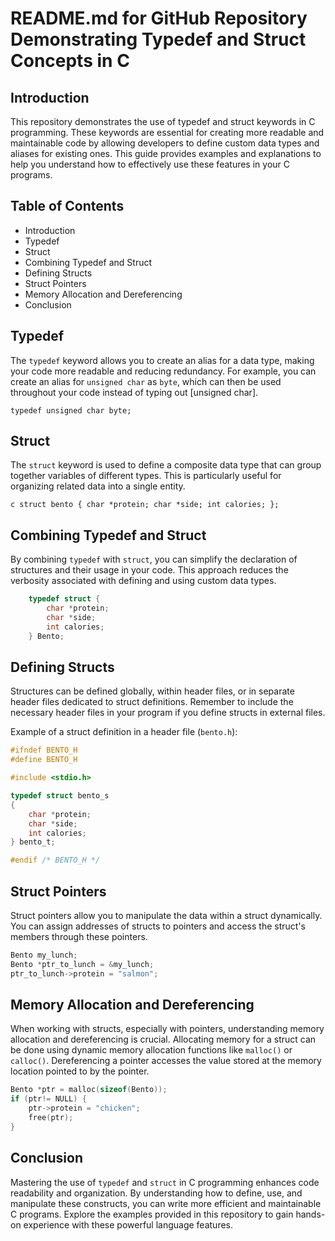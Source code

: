 # README.md for GitHub Repository Demonstrating Typedef and Struct Concepts in C

## Introduction
This repository demonstrates the use of typedef and struct keywords in C programming. These keywords are essential for creating more readable and maintainable code by allowing developers to define custom data types and aliases for existing ones. This guide provides examples and explanations to help you understand how to effectively use these features in your C programs.

## Table of Contents
- Introduction
- Typedef
- Struct
- Combining Typedef and Struct
- Defining Structs
- Struct Pointers
- Memory Allocation and Dereferencing
- Conclusion

## Typedef
The `typedef` keyword allows you to create an alias for a data type, making your code more readable and reducing redundancy. For example, you can create an alias for `unsigned char` as `byte`, which can then be used throughout your code instead of typing out [unsigned char].

`typedef unsigned char byte;`

## Struct
The `struct` keyword is used to define a composite data type that can group together variables of different types. This is particularly useful for organizing related data into a single entity.

```c struct bento { char *protein; char *side; int calories; };```

## Combining Typedef and Struct
By combining `typedef` with `struct`, you can simplify the declaration of structures and their usage in your code. This approach reduces the verbosity associated with defining and using custom data types.

``` c
    typedef struct {
        char *protein;
        char *side;
        int calories;
    } Bento;
```

## Defining Structs
Structures can be defined globally, within header files, or in separate header files dedicated to struct definitions. Remember to include the necessary header files in your program if you define structs in external files.

Example of a struct definition in a header file (`bento.h`):

``` c
#ifndef BENTO_H
#define BENTO_H

#include <stdio.h>

typedef struct bento_s
{
    char *protein;
    char *side;
    int calories;
} bento_t;

#endif /* BENTO_H */
```
## Struct Pointers
Struct pointers allow you to manipulate the data within a struct dynamically. You can assign addresses of structs to pointers and access the struct's members through these pointers.

``` c
Bento my_lunch;
Bento *ptr_to_lunch = &my_lunch;
ptr_to_lunch->protein = "salmon";
```

## Memory Allocation and Dereferencing
When working with structs, especially with pointers, understanding memory allocation and dereferencing is crucial. Allocating memory for a struct can be done using dynamic memory allocation functions like `malloc()` or `calloc()`. Dereferencing a pointer accesses the value stored at the memory location pointed to by the pointer.

``` c
Bento *ptr = malloc(sizeof(Bento));
if (ptr!= NULL) {
    ptr->protein = "chicken";
    free(ptr);
}
```

## Conclusion
Mastering the use of `typedef` and `struct` in C programming enhances code readability and organization. By understanding how to define, use, and manipulate these constructs, you can write more efficient and maintainable C programs. Explore the examples provided in this repository to gain hands-on experience with these powerful language features.